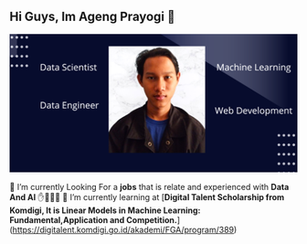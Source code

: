 ## Hi Guys, Im Ageng Prayogi 👋

![AgengPrayogi/AgengPrayogi](image/Poster%20Yogi.png)
<!--
**AgengPrayogi/AgengPrayogi** is a ✨ _special_ ✨ repository because its `README.md` (this file) appears on your GitHub profile.

Here are some ideas to get you started:

- 🔭 I’m currently working on ...
- 🌱 I’m currently learning ...
- 👯 I’m looking to collaborate on ...
- 🤔 I’m looking for help with ...
- 💬 Ask me about ...
- 📫 How to reach me: ...
- 😄 Pronouns: ...
- ⚡ Fun fact: ...
--> 
🔭 I’m currently Looking For a **jobs** that is relate and experienced with **Data And AI** ✋🤚🙌🤗
🌱 I’m currently learning at [**Digital Talent Scholarship from Komdigi, It is Linear Models in Machine Learning: Fundamental,Application and Competition.**] (https://digitalent.komdigi.go.id/akademi/FGA/program/389)

